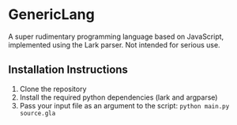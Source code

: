 # GenericLang
A super rudimentary programming language based on JavaScript, implemented using the Lark parser. Not intended for serious use.
## Installation Instructions
1. Clone the repository
2. Install the required python dependencies (lark and argparse)
3. Pass your input file as an argument to the script: `python main.py source.gla`